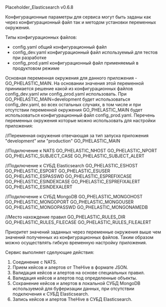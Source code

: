 Placeholder_Elasticsearch v0.6.8

Конфигурационные параметры для сервиса могут быть заданы как через конфигурационный файл так и методом установки переменных окружения.

Типы конфигурационных файлов:

- config.yaml общий конфигурационный файл
- config_dev.yaml конфигурационный файл используемый для тестов при разработке
- config_prod.yaml конфигурационный файл применяемый в продуктовом режиме

Основная переменная окружения для данного приложения - GO_PHELASTIC_MAIN. На основании значения этой переменной принимается решение какой из конфигурационных файлов config_dev.yaml или config_prod.yaml использовать. При GO_PHELASTIC_MAIN=development
будет использоваться config_dev.yaml, во всех остальных случаях, в том числе и при отсутствии переменной окружения GO_PHELASTIC_MAIN будет использоваться конфигурационный файл config_prod.yaml. Перечень переменных окружения которые можно использовать для настройки приложения:

//Переменная окружения отвечающая за тип запуска приложения "development" или "production"
GO_PHELASTIC_MAIN

//Подключение к NATS
GO_PHELASTIC_NHOST
GO_PHELASTIC_NPORT
GO_PHELASTIC_SUBJECT_CASE
GO_PHELASTIC_SUBJECT_ALERT

//Подключение к СУБД Elasticsearch
GO_PHELASTIC_ESHOST
GO_PHELASTIC_ESPORT
GO_PHELASTIC_ESUSER
GO_PHELASTIC_ESPASSWD
GO_PHELASTIC_ESPREFIXCASE
GO_PHELASTIC_ESINDEXCASE
GO_PHELASTIC_ESPREFIXALERT
GO_PHELASTIC_ESINDEXALERT

//Подключение к СУБД MongoDB
GO_PHELASTIC_MONGOHOST
GO_PHELASTIC_MONGOPORT
GO_PHELASTIC_MONGOUSER
GO_PHELASTIC_MONGOPASSWD
GO_PHELASTIC_MONGONAMEDB

//Место нахождение правил
GO_PHELASTIC_RULES_DIR
GO_PHELASTIC_RULES_FILECASE
GO_PHELASTIC_RULES_FILEALERT

Приоритет значений заданных через переменные окружения выше чем значений полученных из конфигурационных файлов. Таким образом можно осуществлять гибкую временную настройку приложения.

Сервис выполняет сделующие действия:

1. Соединение с NATS.
2. Прием кейсов и алертов от TheHive в формате JSON.
3. Валидация кейсов и алертов на основе специальных правил.
4. Валидация кейсов и алертов под определенные объекты.
5. Сохранение кейсов и алертов в локальной СУБД MongoDB используемой для буферизации данных, при отсутствии подключения к СУБД Elasticsearch.
6. Запись кейсов и алертов TheHive в СУБД Elasticsearch.
